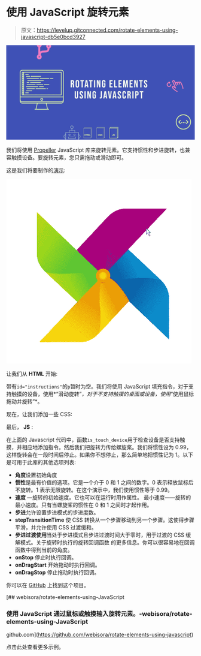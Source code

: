 # 使用 JavaScript 旋转元素

> 原文：<https://levelup.gitconnected.com/rotate-elements-using-javascript-db5e0bcd3927>

![](img/8f78ba1daaeefea0295d3315a1bfd5d4.png)

我们将使用 [Propeller](https://github.com/PixelsCommander/Propeller) JavaScript 库来旋转元素。它支持惯性和步进旋转，也兼容触摸设备。要旋转元素，您只需拖动或滑动即可。

这是我们将要制作的[演示](https://webisora.github.io/rotate-elements-using-javascript/):

![](img/43b99861b23d9aff6f43092ebe098ef7.png)

让我们从 **HTML** 开始:

带有`id="instructions"`的`p`暂时为空。我们将使用 JavaScript 填充指令，对于支持触摸的设备，使用*“滑动旋转”*，对于不支持触摸的桌面或设备，使用*“使用鼠标拖动并旋转”*。

现在，让我们添加一些 CSS:

最后， **JS** :

在上面的 Javascript 代码中，函数`is_touch_device`用于检查设备是否支持触摸，并相应地添加指令。然后我们把旋转力传给螺旋桨。我们将惯性设为 0.99，这样旋转会在一段时间后停止。如果你不想停止，那么简单地把惯性记为 1。以下是可用于此库的其他选项列表:

*   **角度**设置初始角度
*   **惯性**是最有价值的选项。它是一个介于 0 和 1 之间的数字。0 表示释放鼠标后不旋转。1 表示无限旋转。在这个演示中，我们使用惯性等于 0.99。
*   **速度** —旋转的初始速度。它也可以在运行时用作属性。
    最小速度——旋转的最小速度。只有当螺旋桨的惯性在 0 和 1 之间时才起作用。
*   **步进**允许设置步进模式的步进度数。
*   **stepTransitionTime** 使 CSS 转换从一个步骤移动到另一个步骤。这使得步骤平滑，并允许使用 CSS 过渡缓和。
*   **步进过渡使用**当处于步进模式且步进过渡时间大于零时，用于过渡的 CSS 缓解模式。关于旋转时执行的旋转回调函数
    的更多信息。你可以很容易地在回调函数中得到当前的角度。
*   **onStop** 停止时执行回调。
*   **onDragStart** 开始拖动时执行回调。
*   **onDragStop** 停止拖动时执行回调。

你可以在 [GitHub](https://github.com/webisora/rotate-elements-using-javascript) 上找到这个项目。

[](https://github.com/webisora/rotate-elements-using-javascript) [## webisora/rotate-elements-using-JavaScript

### 使用 JavaScript 通过鼠标或触摸输入旋转元素。-webisora/rotate-elements-using-JavaScript

github.com](https://github.com/webisora/rotate-elements-using-javascript) 

点击此处查看更多示例。